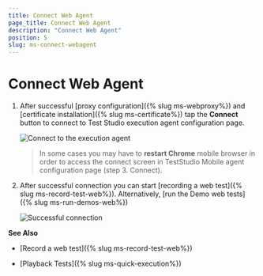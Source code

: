 ```yaml
---
title: Connect Web Agent
page_title: Connect Web Agent
description: "Connect Web Agent"
position: 5
slug: ms-connect-webagent
---
```


# Connect Web Agent

1. After successful [proxy configuration]({% slug ms-webproxy%}) and [certificate installation]({% slug ms-certificate%}) tap the **Connect** button to connect to Test Studio execution agent configuration page.

	![Connect to the execution agent](/img/test-studio-mobile/web-applications/connect-web-agent/fig7.png)

	> In some cases you may have to **restart Chrome** mobile browser in order to access the connect screen in TestStudio Mobile agent configuration page (step 3. Connect).

2. After successful connection you can start [recording a web test]({% slug ms-record-test-web%}). Alternatively, [run the Demo web tests]({% slug ms-run-demos-web%})


	![Successful connection](/img/test-studio-mobile/web-applications/connect-web-agent/fig8.png)

**See Also**

* [Record a web test]({% slug ms-record-test-web%})
+ [Playback Tests]({% slug ms-quick-execution%})

